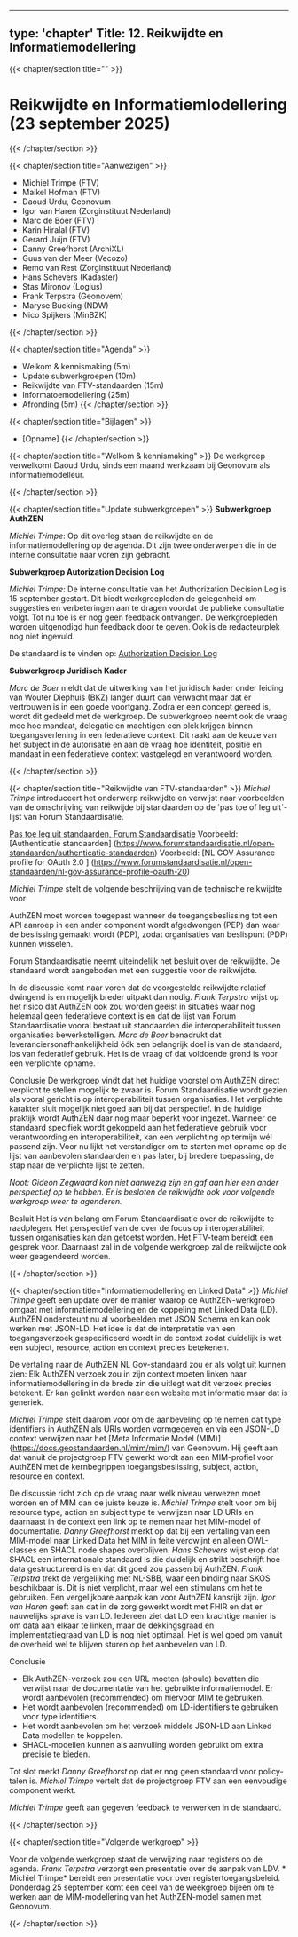 
---
type: 'chapter'
Title: 12. Reikwijdte en Informatiemodellering
---
{{< chapter/section title="" >}}
# Reikwijdte en Informatiemlodellering (23 september 2025)
{{< /chapter/section >}}

{{< chapter/section title="Aanwezigen" >}}
- Michiel Trimpe (FTV)
- Maikel Hofman (FTV)
- Daoud Urdu, Geonovum
- Igor van Haren (Zorginstituut Nederland)
- Marc de Boer (FTV)
- Karin Hiralal (FTV)
- Gerard Juijn (FTV)
- Danny Greefhorst (ArchiXL)
- Guus van der Meer (Vecozo)
- Remo van Rest (Zorginstituut Nederland)
- Hans Schevers (Kadaster)
- Stas Mironov (Logius)
- Frank Terpstra (Geonovem)
- Maryse Bucking (NDW)
- Nico Spijkers (MinBZK)


{{< /chapter/section >}}

{{< chapter/section title="Agenda" >}}
- Welkom & kennismaking (5m)
- Update subwerkgroepen (10m)
- Reikwijdte van FTV-standaarden (15m)
- Informatoemodellering (25m)
- Afronding (5m)
{{< /chapter/section >}}

{{< chapter/section title="Bijlagen" >}}
- [Opname]
{{< /chapter/section >}}

{{< chapter/section title="Welkom & kennismaking" >}}
De werkgroep verwelkomt Daoud Urdu, sinds een maand werkzaam bij Geonovum als informatiemodelleur. 

{{< /chapter/section >}}

{{< chapter/section title="Update subwerkgroepen" >}}
**Subwerkgroep AuthZEN**

*Michiel Trimpe*: Op dit overleg staan de reikwijdte en de informatiemodellering op de agenda. Dit zijn twee onderwerpen die in de interne consultatie naar voren zijn gebracht.

**Subwerkgroep Autorization Decision Log**

*Michiel Trimpe*: De interne consultatie van het Authorization Decision Log is 15 september gestart. Dit biedt werkgroepleden de gelegenheid om suggesties en verbeteringen aan te dragen voordat de publieke consultatie volgt. Tot nu toe is er nog geen feedback ontvangen. De werkgroepleden worden uitgenodigd hun feedback door te geven. Ook is de redacteurplek nog niet ingevuld.

De standaard is te vinden op: [Authorization Decision Log](https://vng-realisatie.github.io/authorization-decision-log/)

**Subwerkgroep Juridisch Kader**

*Marc de Boer* meldt dat de uitwerking van het juridisch kader onder leiding van Wouter Diephuis (BKZ) langer duurt dan verwacht maar dat er vertrouwen is in een goede voortgang. Zodra er een concept gereed is, wordt dit gedeeld met de werkgroep. De subwerkgroep neemt ook de vraag mee hoe mandaat, delegatie en machtigen een plek krijgen binnen toegangsverlening in een federatieve context. Dit raakt aan de keuze van het subject in de autorisatie en aan de vraag hoe identiteit, positie en mandaat in een federatieve context vastgelegd en verantwoord worden.


{{< /chapter/section >}}

{{< chapter/section title="Reikwijdte van FTV-standaarden" >}}
*Michiel Trimpe*  introduceert het onderwerp reikwijdte en verwijst naar voorbeelden van de omschrijving van reikwijde bij standaarden op de ´pas toe of leg uit´-lijst van Forum Standaardisatie.

[Pas toe leg uit standaarden, Forum Standaardisatie](https://www.forumstandaardisatie.nl/open-standaarden/verplicht)
Voorbeeld: [Authenticatie standaarden] (https://www.forumstandaardisatie.nl/open-standaarden/authenticatie-standaarden)
Voorbeeld: [NL GOV Assurance profile for OAuth 2.0 ] (https://www.forumstandaardisatie.nl/open-standaarden/nl-gov-assurance-profile-oauth-20)

*Michiel Trimpe*  stelt de volgende beschrijving van de technische reikwijdte voor:

AuthZEN moet worden toegepast wanneer de toegangsbeslissing tot een API aanroep in een ander component wordt afgedwongen (PEP) dan waar de beslissing gemaakt wordt (PDP), zodat organisaties van beslispunt (PDP) kunnen wisselen.

Forum Standaardisatie neemt uiteindelijk het besluit over de reikwijdte. De standaard wordt aangeboden met een suggestie voor de reikwijdte.

In de discussie komt naar voren dat de voorgestelde reikwijdte relatief dwingend is en mogelijk breder uitpakt dan nodig.
*Frank Terpstra* wijst op het risico dat AuthZEN ook zou worden geëist in situaties waar nog helemaal geen federatieve context is en dat de lijst van Forum Standaardisatie vooral bestaat uit standaarden die interoperabiliteit tussen organisaties bewerkstelligen. 
*Marc de Boer* benadrukt dat leveranciersonafhankelijkheid óók een belangrijk doel is van de standaard, los van federatief gebruik. Het is de vraag of dat voldoende grond is voor een verplichte opname.

Conclusie
De werkgroep vindt dat het huidige voorstel om AuthZEN direct verplicht te stellen mogelijk te zwaar is.
Forum Standaardisatie wordt gezien als vooral gericht is op interoperabiliteit tussen organisaties. Het verplichte karakter sluit mogelijk niet goed aan bij dat perspectief.
In de huidige praktijk wordt AuthZEN daar nog maar beperkt voor ingezet. Wanneer de standaard specifiek wordt gekoppeld aan het federatieve gebruik voor verantwoording en interoperabiliteit, kan een verplichting op termijn wél passend zijn. Voor nu lijkt het verstandiger om te starten met opname op de lijst van aanbevolen standaarden en pas later, bij bredere toepassing, de stap naar de verplichte lijst te zetten.

*Noot: Gideon Zegwaard kon niet aanwezig zijn en gaf aan hier een ander perspectief op te hebben. Er is besloten de reikwijdte ook voor volgende werkgroep weer te agenderen.*

Besluit 
Het is van belang om Forum Standaardisatie over de reikwijdte te raadplegen. Het perspectief van de over de focus op interoperabiliteit tussen organisaties kan dan getoetst worden. Het FTV-team bereidt een gesprek voor. Daarnaast zal in de volgende werkgroep zal de reikwijdte ook weer geagendeerd worden.


{{< /chapter/section >}}

{{< chapter/section title="Informatiemodellering en Linked Data" >}}
*Michiel Trimpe* geeft een update over de manier waarop de AuthZEN-werkgroep omgaat met informatiemodellering en de koppeling met Linked Data (LD).
AuthZEN ondersteunt nu al voorbeelden met JSON Schema en kan ook werken met JSON-LD. Het idee is dat de interpretatie van een toegangsverzoek gespecificeerd wordt in de context zodat duidelijk is wat een subject, resource, action en context precies betekenen. 

De vertaling naar de AuthZEN NL Gov-standaard zou er als volgt uit kunnen zien: 
Elk AuthZEN verzoek zou in zijn context moeten linken naar informatiemodellering in de brede zin die uitlegt wat dit verzoek precies betekent.
Er kan gelinkt worden naar een website met informatie maar dat is generiek. 

*Michiel Trimpe* stelt daarom voor om de aanbeveling op te nemen dat type identifiers in AuthZEN als URIs worden vormgegeven en via een JSON-LD context verwijzen naar het [Meta Informatie Model (MIM)]{https://docs.geostandaarden.nl/mim/mim/) van Geonovum. Hij geeft aan dat vanuit de projectgroep FTV gewerkt wordt aan een MIM-profiel voor AuthZEN met de kernbegrippen toegangsbeslissing, subject, action, resource en context.

De discussie richt zich op de vraag naar welk niveau verwezen moet worden en of MIM dan de juiste keuze is.
*Michiel Trimpe* stelt voor om bij resource type, action en subject type te verwijzen naar LD URIs en daarnaast in de context een link op te nemen naar het MIM-model of documentatie.
*Danny Greefhorst* merkt op dat bij een vertaling van een MIM-model naar Linked Data het MIM in feite verdwijnt en alleen OWL-classes en SHACL node shapes overblijven.
*Hans Schevers* wijst erop dat SHACL een internationale standaard is die duidelijk en strikt beschrijft hoe data gestructureerd is en dat dit goed zou passen bij AuthZEN.
*Frank Terpstra* trekt de vergelijking met NL-SBB, waar een binding naar SKOS beschikbaar is. Dit is niet verplicht, maar wel een stimulans om het te gebruiken. Een vergelijkbare aanpak kan voor AuthZEN kansrijk zijn.
*Igor van Haren* geeft aan dat in de zorg gewerkt wordt met FHIR en dat er nauwelijks sprake is van LD.
Iedereen ziet dat LD een krachtige manier is om data aan elkaar te linken, maar de dekkingsgraad en implementatiegraad van LD is nog niet optimaal. Het is wel goed om vanuit de overheid wel te blijven sturen op het aanbevelen van LD.

Conclusie
- Elk AuthZEN-verzoek zou een URL moeten (should) bevatten die verwijst naar de documentatie van het gebruikte informatiemodel. Er wordt aanbevolen (recommended) om hiervoor MIM te gebruiken.
- Het wordt aanbevolen (recommended) om LD-identifiers te gebruiken voor type identifiers.
- Het wordt aanbevolen om het verzoek middels JSON-LD aan Linked Data modellen te koppelen.
- SHACL-modellen kunnen als aanvulling worden gebruikt om extra precisie te bieden.

Tot slot merkt *Danny Greefhorst* op dat er nog geen standaard voor policy-talen is. *Michiel Trimpe* vertelt dat de projectgroep FTV aan een eenvoudige component werkt.

*Michiel Trimpe* geeft aan gegeven feedback te verwerken in de standaard.


{{< /chapter/section >}}

{{< chapter/section title="Volgende werkgroep" >}}

Voor de volgende werkgroep staat de verwijzing naar registers op de agenda. *Frank Terpstra* verzorgt een presentatie over de aanpak van LDV. * Michiel Trimpe* bereidt een presentatie voor over registertoegangsbeleid.
Donderdag 25 september komt een deel van de weekgroep bijeen om te werken aan de MIM-modellering van het AuthZEN-model samen met Geonovum.



{{< /chapter/section >}}
